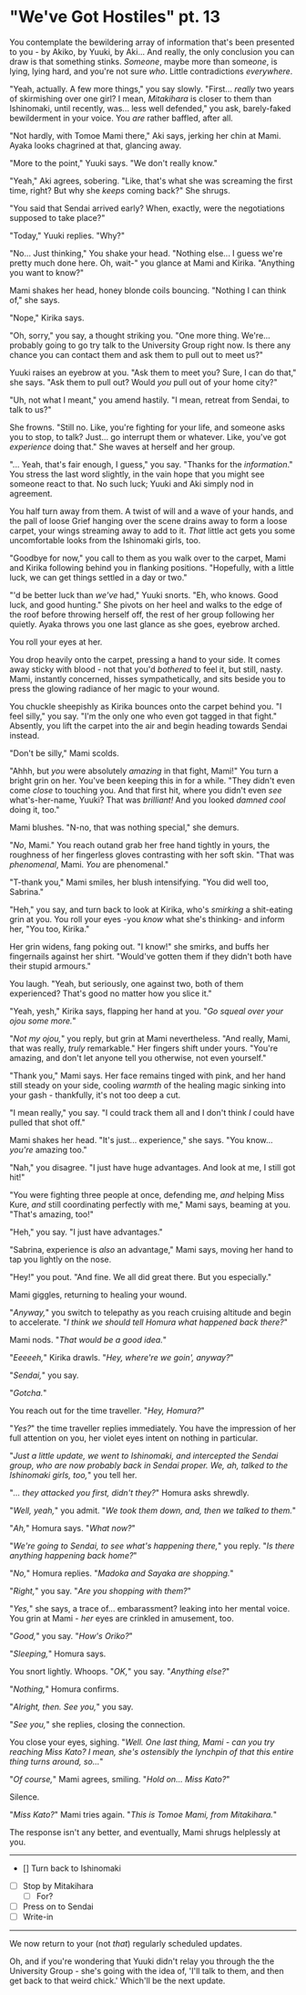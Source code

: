 # "We've Got Hostiles" pt. 13

You contemplate the bewildering array of information that's been presented to you - by Akiko, by Yuuki, by Aki... And really, the only conclusion you can draw is that something stinks. *Someone*, maybe more than some*one*, is lying, lying hard, and you're not sure *who*. Little contradictions *everywhere*.

"Yeah, actually. A few more things," you say slowly. "First... *really* two years of skirmishing over one girl? I mean, *Mitakihara* is closer to them than Ishinomaki, until recently, was... less well defended," you ask, barely-faked bewilderment in your voice. You *are* rather baffled, after all.

"Not hardly, with Tomoe Mami there," Aki says, jerking her chin at Mami. Ayaka looks chagrined at that, glancing away.

"More to the point," Yuuki says. "We don't really know."

"Yeah," Aki agrees, sobering. "Like, that's what she was screaming the first time, right? But why she *keeps* coming back?" She shrugs.

"You said that Sendai arrived early? When, exactly, were the negotiations supposed to take place?"

"Today," Yuuki replies. "Why?"

"No... Just thinking," You shake your head. "Nothing else... I guess we're pretty much done here. Oh, wait-" you glance at Mami and Kirika. "Anything you want to know?"

Mami shakes her head, honey blonde coils bouncing. "Nothing I can think of," she says.

"Nope," Kirika says.

"Oh, sorry," you say, a thought striking you. "One more thing. We're... probably going to go try talk to the University Group right now. Is there any chance you can contact them and ask them to pull out to meet us?"

Yuuki raises an eyebrow at you. "Ask them to meet you? Sure, I can do that," she says. "Ask them to pull out? Would *you* pull out of your home city?"

"Uh, not what I meant," you amend hastily. "I mean, retreat from Sendai, to talk to us?"

She frowns. "Still no. Like, you're fighting for your life, and someone asks you to stop, to talk? Just... go interrupt them or whatever. Like, you've got *experience* doing that." She waves at herself and her group.

"... Yeah, that's fair enough, I guess," you say. "Thanks for the *information*." You stress the last word slightly, in the vain hope that you might see someone react to that. No such luck; Yuuki and Aki simply nod in agreement.

You half turn away from them. A twist of will and a wave of your hands, and the pall of loose Grief hanging over the scene drains away to form a loose carpet, your wings streaming away to add to it. *That* little act gets you some uncomfortable looks from the Ishinomaki girls, too.

"Goodbye for now," you call to them as you walk over to the carpet, Mami and Kirika following behind you in flanking positions. "Hopefully, with a little luck, we can get things settled in a day or two."

"'d be better luck than *we've* had," Yuuki snorts. "Eh, who knows. Good luck, and good hunting." She pivots on her heel and walks to the edge of the roof before throwing herself off, the rest of her group following her quietly. Ayaka throws you one last glance as she goes, eyebrow arched.

You roll your eyes at her.

You drop heavily onto the carpet, pressing a hand to your side. It comes away sticky with blood - not that you'd *bothered* to feel it, but still, nasty. Mami, instantly concerned, hisses sympathetically, and sits beside you to press the glowing radiance of her magic to your wound.

You chuckle sheepishly as Kirika bounces onto the carpet behind you. "I feel silly," you say. "I'm the only one who even got tagged in that fight." Absently, you lift the carpet into the air and begin heading towards Sendai instead.

"Don't be silly," Mami scolds.

"Ahhh, but *you* were absolutely *amazing* in that fight, Mami!" You turn a bright grin on her. You've been keeping this in for a while. "They didn't even come *close* to touching you. And that first hit, where you didn't even *see* what's-her-name, Yuuki? That was *brilliant!* And you looked *damned cool* doing it, too."

Mami blushes. "N-no, that was nothing special," she demurs.

"*No*, Mami." You reach outand grab her free hand tightly in yours, the roughness of her fingerless gloves contrasting with her soft skin. "That was *phenomenal*, Mami. *You* are phenomenal."

"T-thank you," Mami smiles, her blush intensifying. "You did well too, Sabrina."

"Heh," you say, and turn back to look at Kirika, who's *smirking* a shit-eating grin at you. You roll your eyes -you *know* what she's thinking- and inform her, "You too, Kirika."

Her grin widens, fang poking out. "I know!" she smirks, and buffs her fingernails against her shirt. "Would've gotten them if they didn't both have their stupid armours."

You laugh. "Yeah, but seriously, one against two, both of them experienced? That's good no matter how you slice it."

"Yeah, yesh," Kirika says, flapping her hand at you. "*Go squeal over your ojou some more.*"

"*Not *my* ojou,*" you reply, but grin at Mami nevertheless. "And really, Mami, that was really, *truly* remarkable." Her fingers shift under yours. "You're amazing, and don't let anyone tell you otherwise, not even yourself."

"Thank you," Mami says. Her face remains tinged with pink, and her hand still steady on your side, cooling *warmth* of the healing magic sinking into your gash - thankfully, it's not too deep a cut.

"I mean really," you say. "I could track them all and I don't think *I* could have pulled that shot off."

Mami shakes her head. "It's just... experience," she says. "You know\... *you're* amazing too."

"Nah," you disagree. "I just have huge advantages. And look at me, I still got hit!"

"You were fighting three people at once, defending me, *and* helping Miss Kure, *and* still coordinating perfectly with me," Mami says, beaming at you. "That's amazing, too!"

"Heh," you say. "I just have advantages."

"Sabrina, experience is *also* an advantage," Mami says, moving her hand to tap you lightly on the nose.

"Hey!" you pout. "And fine. We all did great there. But you especially."

Mami giggles, returning to healing your wound.

"*Anyway,*" you switch to telepathy as you reach cruising altitude and begin to accelerate. "*I think we should tell Homura what happened back there?*"

Mami nods. "*That would be a good idea.*"

"*Eeeeeh,*" Kirika drawls. "*Hey, where're we goin', anyway?*"

"*Sendai,*" you say.

"*Gotcha.*"

You reach out for the time traveller. "*Hey, Homura?*"

"*Yes?*" the time traveller replies immediately. You have the impression of her full attention on you, her violet eyes intent on nothing in particular.

"*Just a little update, we went to Ishinomaki, and intercepted the Sendai group, who are now probably back in Sendai proper. We, ah, talked to the Ishinomaki girls, too,*" you tell her.

"*... they attacked you first, didn't they?*" Homura asks shrewdly.

"*Well, yeah,*" you admit. "*We took them down, and, *then* we talked to them.*"

"*Ah,*" Homura says. "*What now?*"

"*We're going to Sendai, to see what's happening there,*" you reply. "*Is there anything happening back home?*"

"*No,*" Homura replies. "*Madoka and Sayaka are shopping.*"

"*Right,*" you say. "*Are you shopping *with* them?*"

"*Yes,*" she says, a trace of... embarassment? leaking into her mental voice. You grin at Mami - *her* eyes are crinkled in amusement, too.

"*Good,*" you say. "*How's Oriko?*"

"*Sleeping,*" Homura says.

You snort lightly. Whoops. "*OK,*" you say. "*Anything else?*"

"*Nothing,*" Homura confirms.

"*Alright, then. See you,*" you say.

"*See you,*" she replies, closing the connection.

You close your eyes, sighing. "*Well. One last thing, Mami - can you try reaching Miss Kato? I mean, she's ostensibly the lynchpin of that this entire thing turns around, so...*"

"*Of course,*" Mami agrees, smiling. "*Hold on... Miss Kato?*"

Silence.

"*Miss Kato?*" Mami tries again. "*This is Tomoe Mami, from Mitakihara.*"

The response isn't any better, and eventually, Mami shrugs helplessly at you.

---

- [] Turn back to Ishinomaki
- [ ] Stop by Mitakihara
  - [ ] For?
- [ ] Press on to Sendai
- [ ] Write-in

---

We now return to your (not *that*) regularly scheduled updates.

Oh, and if you're wondering that Yuuki didn't relay you through the the University Group - she's going with the idea of, 'I'll talk to them, and then get back to that weird chick.' Which'll be the next update.
